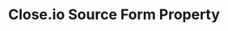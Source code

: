 ---
content-type: "api-form"
form-type: "source"
key: "source-form-properties-closeio-object"

title: "Close.io Source Form Property"
api-type: "closeio"
display-name: "Close.io"

source-type: "saas"
docs-name: "closeio"

description: ""

object-attributes:
  - name: "api_key"
    type: "string"
    required: true
    description: |
      The user's {{ form-property.display_name }} API key. API keys can be generated in {{ form-property.display_name }} by navigating to **Settings > Your API Keys**.
    value: "<API_KEY>"
---